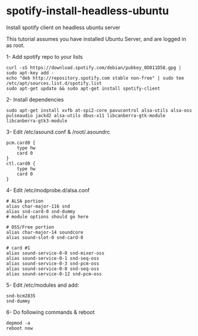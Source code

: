 # spotify-install-headless-ubuntu
Install spotify client on headless ubuntu server

This tutorial assumes you have installed Ubuntu Server, and are logged in as root.

1- Add spotify repo to your lists

```
curl -sS https://download.spotify.com/debian/pubkey_0D811D58.gpg | sudo apt-key add -
echo "deb http://repository.spotify.com stable non-free" | sudo tee /etc/apt/sources.list.d/spotify.list
sudo apt-get update && sudo apt-get install spotify-client
```

2- Install dependencies

```
sudo apt-get install xvfb at-spi2-core pavucontrol alsa-utils alsa-oss pulseaudio jackd2 alsa-utils dbus-x11 libcanberra-gtk-module libcanberra-gtk3-module
```

3- Edit /etc/asound.conf & /root/.asoundrc

```
pcm.card0 {
    type hw
    card 0
}
ctl.card0 {
    type hw
    card 0
}
```

4- Edit /etc/modprobe.d/alsa.conf

```
# ALSA portion
alias char-major-116 snd
alias snd-card-0 snd-dummy
# module options should go here

# OSS/Free portion
alias char-major-14 soundcore
alias sound-slot-0 snd-card-0

# card #1
alias sound-service-0-0 snd-mixer-oss
alias sound-service-0-1 snd-seq-oss
alias sound-service-0-3 snd-pcm-oss
alias sound-service-0-8 snd-seq-oss
alias sound-service-0-12 snd-pcm-oss

```

5- Edit /etc/modules and add:

```
snd-bcm2835
snd-dummy

```
6- Do following commands & reboot
```
depmod -a
reboot now
```
